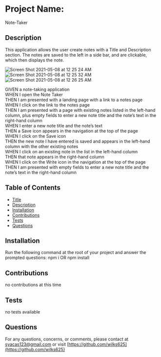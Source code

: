 
# Project Name:
Note-Taker

## Description
This application allows the user create notes with a Title and Description section. The notes are saved to the left in a side bar, and are clickable, which then displays the note.

![Screen Shot 2021-05-08 at 12 25 24 AM](https://user-images.githubusercontent.com/76915726/117526773-40f94d00-af95-11eb-9313-6f66a3562f51.png)
![Screen Shot 2021-05-08 at 12 25 32 AM](https://user-images.githubusercontent.com/76915726/117526782-579fa400-af95-11eb-93e0-b2c4c53bceef.png)
![Screen Shot 2021-05-08 at 12 26 25 AM](https://user-images.githubusercontent.com/76915726/117526785-60907580-af95-11eb-893a-c55730fcbec7.png)

GIVEN a note-taking application  
WHEN I open the Note Taker  
THEN I am presented with a landing page with a link to a notes page  
WHEN I click on the link to the notes page  
THEN I am presented with a page with existing notes listed in the left-hand column, plus empty fields to enter a new note title and the note’s text in the right-hand column  
WHEN I enter a new note title and the note’s text  
THEN a Save icon appears in the navigation at the top of the page  
WHEN I click on the Save icon  
THEN the new note I have entered is saved and appears in the left-hand column with the other existing notes  
WHEN I click on an existing note in the list in the left-hand column  
THEN that note appears in the right-hand column  
WHEN I click on the Write icon in the navigation at the top of the page  
THEN I am presented with empty fields to enter a new note title and the note’s text in the right-hand column  

## Table of Contents
- [Title](#Project-Name)
- [Description](#Description)
- [Installation](#Installation)
- [Contributions](#Contributions)
- [Tests](#Tests)
- [Questions](#Questions)

## Installation 
Run the following command at the root of your project and answer the prompted questions:
npm i OR npm install

## Contributions
no contributions at this time

## Tests
no tests available

## Questions
For any questions, concerns, or comments, please contact at syacas123@gmail.com or visit [https://github.com/wilks625](https://github.com/wilks625)
